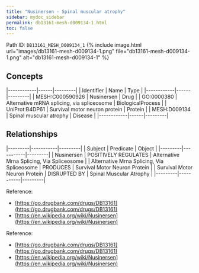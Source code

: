 ```yaml
---
title: "Nusinersen - Spinal muscular atrophy"
sidebar: mydoc_sidebar
permalink: db13161-mesh-d009134-1.html
toc: false 
---
```



Path ID: `DB13161_MESH_D009134_1`
{% include image.html url="images/db13161-mesh-d009134-1.png" file="db13161-mesh-d009134-1.png" alt="db13161-mesh-d009134-1" %}

## Concepts

|------------|------|---------|
| Identifier | Name | Type    |
|------------|------|---------|
| MESH:C000590926 | Nusinersen | Drug |
| GO:0000380 | Alternative mRNA splicing, via spliceosome | BiologicalProcess |
| UniProt:B4DP61 | Survival motor neuron protein | Protein |
| MESH:D009134 | Spinal muscular atrophy | Disease |
|------------|------|---------|

## Relationships

|---------|-----------|---------|
| Subject | Predicate | Object  |
|---------|-----------|---------|
| Nusinersen | POSITIVELY REGULATES | Alternative Mrna Splicing, Via Spliceosome |
| Alternative Mrna Splicing, Via Spliceosome | PRODUCES | Survival Motor Neuron Protein |
| Survival Motor Neuron Protein | DISRUPTED BY | Spinal Muscular Atrophy |
|---------|-----------|---------|

Reference: 
  - [https://go.drugbank.com/drugs/DB13161](https://go.drugbank.com/drugs/DB13161)
  - [https://en.wikipedia.org/wiki/Nusinersen](https://en.wikipedia.org/wiki/Nusinersen)

Reference: 
  - [https://go.drugbank.com/drugs/DB13161](https://go.drugbank.com/drugs/DB13161)
  - [https://en.wikipedia.org/wiki/Nusinersen](https://en.wikipedia.org/wiki/Nusinersen)

